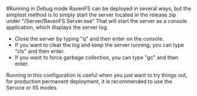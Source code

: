 ﻿#Running in Debug mode
RavenFS can be deployed in several ways, but the simplest method is to simply start the server located in the release zip under "/Server/RavenFS.Server.exe"
That will start the server as a console application, which displays the server log.

* Close the server by typing "q" and then enter on the console.
* If you want to clear the log and keep the server running, you can type "cls" and then enter.
* If you want to force garbage collection, you can type "gc" and then enter.

Running in this configuration is useful when you just want to try things out, for production permanent deployment, it is recommended to use the Service or IIS modes.